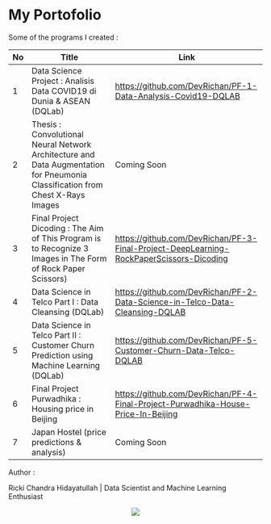# My Portofolio


Some of the programs I created :

No |  Title  | Link |
------|--------|---------------|
1|Data Science Project : Analisis Data COVID19 di Dunia & ASEAN (DQLab)     |  https://github.com/DevRichan/PF-1-Data-Analysis-Covid19-DQLAB  |
2|Thesis : Convolutional Neural Network Architecture and Data Augmentation for Pneumonia Classification from Chest X-Rays Images|Coming Soon|
3|Final Project Dicoding : The Aim of This Program is to Recognize 3 Images in The Form of Rock Paper Scissors) |https://github.com/DevRichan/PF-3-Final-Project-DeepLearning-RockPaperScissors-Dicoding|
4|Data Science in Telco Part I : Data Cleansing (DQLab)   |  https://github.com/DevRichan/PF-2-Data-Science-in-Telco-Data-Cleansing-DQLAB |
5|Data Science in Telco Part II : Customer Churn Prediction using Machine Learning (DQLab)|https://github.com/DevRichan/PF-5-Customer-Churn-Data-Telco-DQLAB|
6|Final Project Purwadhika : Housing price in Beijing |  https://github.com/DevRichan/PF-4-Final-Project-Purwadhika-House-Price-In-Beijing |
7|Japan Hostel (price predictions & analysis) | Coming Soon |






Author : 

Ricki Chandra Hidayatullah | Data Scientist and Machine Learning Enthusiast

<center><img src="https://user-images.githubusercontent.com/53082147/101026382-6975b900-35a9-11eb-8348-808f386f2801.jpeg"></center>

